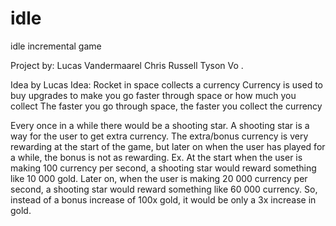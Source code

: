 # idle
idle incremental game 

Project by:
Lucas Vandermaarel
Chris Russell
Tyson Vo
.

Idea by Lucas
Idea:
  Rocket in space collects a currency
  Currency is used to buy upgrades to make you go faster through space or how much you collect
  The faster you go through space, the faster you collect the currency
  
  Every once in a while there would be a shooting star. A shooting star is a way for the user to get extra currency.
  The extra/bonus currency is very rewarding at the start of the game, but later on when the user has played for a while, the bonus is not as rewarding. Ex. At the start when the user is making 100 currency per second, a shooting star would reward something like 10 000 gold. Later on, when the user is making 20 000 currency per second, a shooting star would reward something like 60 000 currency. So, instead of a bonus increase of 100x gold, it would be only a 3x increase in gold.
  
  
